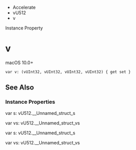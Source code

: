 

- Accelerate
- vU512
-  v 

Instance Property

# v

macOS 10.0+

``` source
var v: (vUInt32, vUInt32, vUInt32, vUInt32) { get set }
```

## See Also

### Instance Properties

var s: vU512.__Unnamed_struct_s

var vs: vU512.__Unnamed_struct_vs

var s: vU512.__Unnamed_struct_s

var vs: vU512.__Unnamed_struct_vs

